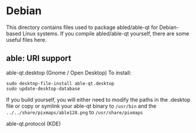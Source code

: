 
Debian
====================
This directory contains files used to package abled/able-qt
for Debian-based Linux systems. If you compile abled/able-qt yourself, there are some useful files here.

## able: URI support ##


able-qt.desktop  (Gnome / Open Desktop)
To install:

	sudo desktop-file-install able-qt.desktop
	sudo update-desktop-database

If you build yourself, you will either need to modify the paths in
the .desktop file or copy or symlink your able-qt binary to `/usr/bin`
and the `../../share/pixmaps/able128.png` to `/usr/share/pixmaps`

able-qt.protocol (KDE)

